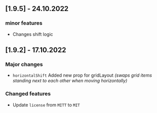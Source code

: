 ## [1.9.5] - 24.10.2022

### minor features

- Changes shift logic

## [1.9.2] - 17.10.2022


### Major changes

- `horizontalShift` Added new prop for gridLayout *(swaps grid items standing next to each other when moving horizontally)*


### Changed features

- Update `license` from `MITT` to `MIT`